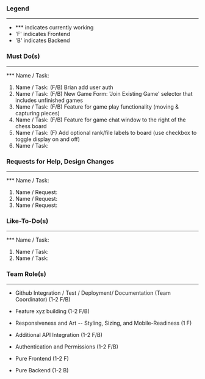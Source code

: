 ### Legend
-----------------------------------------------------------------------------------------------------------------------------------------
* *** indicates currently working
* 'F' indicates Frontend
* 'B' indicates Backend


### Must Do(s)
-----------------------------------------------------------------------------------------------------------------------------------------
*** Name / Task: 
1. Name / Task: (F/B) Brian add user auth
2. Name / Task: (F/B) New Game Form: 'Join Existing Game' selector that includes unfinished games
3. Name / Task: (F/B) Feature for game play functionality (moving & capturing pieces)
4. Name / Task: (F/B) Feature for game chat window to the right of the chess board
5. Name / Task: (F) Add optional rank/file labels to board (use checkbox to toggle display on and off)
6. Name / Task: 


### Requests for Help, Design Changes
-----------------------------------------------------------------------------------------------------------------------------------------
*** Name / Task:
1. Name / Request:
2. Name / Request:
3. Name / Request:


### Like-To-Do(s)
-----------------------------------------------------------------------------------------------------------------------------------------
*** Name / Task:
1. Name / Task:
2. Name / Task:


### Team Role(s)
-----------------------------------------------------------------------------------------------------------------------------------------
* Github Integration / Test / Deployment/ Documentation (Team Coordinator) (1-2 F/B)
* Feature xyz building (1-2 F/B)
* Responsiveness and Art -- Styling, Sizing, and Mobile-Readiness (1 F)
* Additional API Integration (1-2 F/B)

* Authentication and Permissions (1-2 F/B)
* Pure Frontend (1-2 F)
* Pure Backend (1-2 B)
